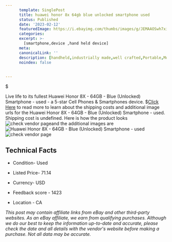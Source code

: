 ```yaml
---
      template: SinglePost
      title: huawei honor 8x 64gb blue unlocked smartphone used
      status: Published
      date: '2023-02-12'
      featuredImage: https://i.ebayimg.com/thumbs/images/g/JEMAAOSwh7xiyeVQ/s-l225.jpg
      categories: 
      excerpt: >-
        [smartphone,device ,hand held device]
      meta:
      canonicalLink: ''
      description: [handheld,industrially made,well crafted,Portable,Mobile,Compact,Convenient,Lightweight,Maneuverable,Man-portable,Miniature,Carriable,Hand-held,Light,Holdable,Transportable,Mobile device,Pocket-sized,On-the-go,Wireless,Cordless,Compact size,Convenient size, smartphone,device ,hand held device]
      noindex: false
      
        
---
```

$

Live life to its fullest Huawei Honor 8X - 64GB - Blue (Unlocked) Smartphone - used - a 5-star Cell Phones & Smartphones device.
$[Click Here](https://www.ebay.com/itm/195204833693?hash=item2d731d619d%3Ag%3AJEMAAOSwh7xiyeVQ&mkevt=1&mkcid=1&mkrid=711-53200-19255-0&campid=%253CePNCampaignId%253E&customid=%253CreferenceId%253E&toolid=10049) to read more to learn about the shipping costs and additional image urls for the Huawei Honor 8X - 64GB - Blue (Unlocked) Smartphone - used. Shipping cost is undefined. Here is how the product looks ![check vendor page](https://i.ebayimg.com/thumbs/images/g/JEMAAOSwh7xiyeVQ/s-l225.jpg)and the additional images are![Huawei Honor 8X - 64GB - Blue (Unlocked) Smartphone - used](https://i.ebayimg.com/images/g/JEMAAOSwh7xiyeVQ/s-l1600.jpg)![check vendor page](https://origin-galleryplus.ebayimg.com/ws/web/195204833693_2_0_1/225x225.jpg,https://origin-galleryplus.ebayimg.com/ws/web/195204833693_3_0_1/225x225.jpg,https://origin-galleryplus.ebayimg.com/ws/web/195204833693_4_0_1/225x225.jpg,https://origin-galleryplus.ebayimg.com/ws/web/195204833693_5_0_1/225x225.jpg,https://origin-galleryplus.ebayimg.com/ws/web/195204833693_6_0_1/225x225.jpg)



 ## Technical Facts 



     
      

 - Condition- Used 


      

 - Listed Price- 71.14 


      

 - Currency- USD 


      

 - Feedback score - 1423 


      

 - Location - CA 


      
      

 *_This post may contain affiliate links from eBay and other third-party websites. As an eBay affiliate, we earn from qualifying purchases. Although we do our best to keep the information up-to-date and accurate, please check the date and all details with the vendor's website before making a purchase. Not all data may be accurate._*






